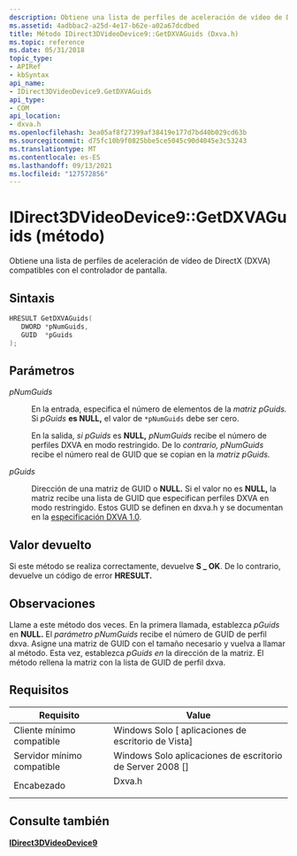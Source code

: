 ```yaml
---
description: Obtiene una lista de perfiles de aceleración de vídeo de DirectX (DXVA) compatibles con el controlador de pantalla.
ms.assetid: 4adbbac2-a25d-4e17-b62e-a02a67dcdbed
title: Método IDirect3DVideoDevice9::GetDXVAGuids (Dxva.h)
ms.topic: reference
ms.date: 05/31/2018
topic_type:
- APIRef
- kbSyntax
api_name:
- IDirect3DVideoDevice9.GetDXVAGuids
api_type:
- COM
api_location:
- dxva.h
ms.openlocfilehash: 3ea05af8f27399af38419e177d7bd40b029cd63b
ms.sourcegitcommit: d75fc10b9f0825bbe5ce5045c90d4045e3c53243
ms.translationtype: MT
ms.contentlocale: es-ES
ms.lasthandoff: 09/13/2021
ms.locfileid: "127572856"
---
```

# <a name="idirect3dvideodevice9getdxvaguids-method"></a>IDirect3DVideoDevice9::GetDXVAGuids (método)

Obtiene una lista de perfiles de aceleración de vídeo de DirectX (DXVA) compatibles con el controlador de pantalla.

## <a name="syntax"></a>Sintaxis


```C++
HRESULT GetDXVAGuids(
   DWORD *pNumGuids,
   GUID  *pGuids
);
```



## <a name="parameters"></a>Parámetros

<dl> <dt>

*pNumGuids* 
</dt> <dd>

En la entrada, especifica el número de elementos de la *matriz pGuids.* Si *pGuids* **es NULL,** el valor de `*pNumGuids` debe ser cero.

En la salida, *si pGuids* es **NULL,** *pNumGuids* recibe el número de perfiles DXVA en modo restringido. De lo *contrario, pNumGuids* recibe el número real de GUID que se copian en la *matriz pGuids.*

</dd> <dt>

*pGuids* 
</dt> <dd>

Dirección de una matriz de GUID o **NULL.** Si el valor no es **NULL,** la matriz recibe una lista de GUID que especifican perfiles DXVA en modo restringido. Estos GUID se definen en dxva.h y se documentan en la [especificación DXVA 1.0](/windows-hardware/drivers/display/directx-video-acceleration).

</dd> </dl>

## <a name="return-value"></a>Valor devuelto

Si este método se realiza correctamente, devuelve **S \_ OK**. De lo contrario, devuelve un código de error **HRESULT.**

## <a name="remarks"></a>Observaciones

Llame a este método dos veces. En la primera llamada, establezca *pGuids* en **NULL.** El *parámetro pNumGuids* recibe el número de GUID de perfil dxva. Asigne una matriz de GUID con el tamaño necesario y vuelva a llamar al método. Esta vez, establezca *pGuids en* la dirección de la matriz. El método rellena la matriz con la lista de GUID de perfil dxva.

## <a name="requirements"></a>Requisitos



| Requisito | Value |
|-------------------------------------|-----------------------------------------------------------------------------------|
| Cliente mínimo compatible<br/> | Windows Solo \[ aplicaciones de escritorio de Vista\]<br/>                                    |
| Servidor mínimo compatible<br/> | Windows Solo aplicaciones de escritorio de Server 2008 \[\]<br/>                              |
| Encabezado<br/>                   | <dl> <dt>Dxva.h</dt> </dl> |



## <a name="see-also"></a>Consulte también

<dl> <dt>

[**IDirect3DVideoDevice9**](idirect3dvideodevice9.md)
</dt> </dl>

 

 
